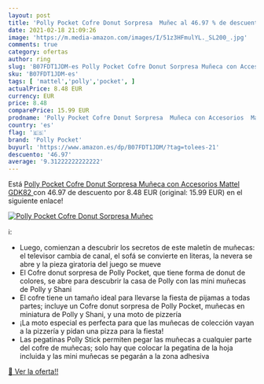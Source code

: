```yaml
---
layout: post
title: 'Polly Pocket Cofre Donut Sorpresa  Muñec al 46.97 % de descuento'
date: 2021-02-18 21:09:26
image: 'https://m.media-amazon.com/images/I/51z3HFmulYL._SL200_.jpg'
comments: true
category: ofertas
author: ring
slug: 'B07FDT1JDM-es Polly Pocket Cofre Donut Sorpresa Muñeca con Accesorios...'
sku: 'B07FDT1JDM-es'
tags: [ 'mattel','polly','pocket', ]
actualPrice: 8.48 EUR
currency: EUR
price: 8.48
comparePrice: 15.99 EUR
prodname: 'Polly Pocket Cofre Donut Sorpresa  Muñeca con Accesorios  Mattel GDK82 '
country: 'es'
flag: '🇪🇸'
brand: 'Polly Pocket'
buyurl: 'https://www.amazon.es/dp/B07FDT1JDM/?tag=tolees-21'
descuento: '46.97'
average: '9.31222222222222'
---
```


Está [Polly Pocket Cofre Donut Sorpresa  Muñeca con Accesorios  Mattel GDK82 ](https://www.amazon.es/dp/B07FDT1JDM/?tag=tolees-21) con 46.97 de descuento por 8.48 EUR (original: 15.99 EUR) en el siguiente enlace!

[![Polly Pocket Cofre Donut Sorpresa  Muñec](https://m.media-amazon.com/images/I/51z3HFmulYL._SL200_.jpg)](https://www.amazon.es/dp/B07FDT1JDM/?tag=tolees-21)

ℹ️:

- Luego, comienzan a descubrir los secretos de este maletín de muñecas: el televisor cambia de canal, el sofá se convierte en literas, la nevera se abre y la pieza giratoria del juego se mueve
- El Cofre donut sorpresa de Polly Pocket, que tiene forma de donut de colores, se abre para descubrir la casa de Polly con las mini muñecas de Polly y Shani
- ​El cofre tiene un tamaño ideal para llevarse la fiesta de pijamas a todas partes; incluye un Cofre donut sorpresa de Polly Pocket, muñecas en miniatura de Polly y Shani, y una moto de pizzería
- ¡La moto especial es perfecta para que las muñecas de colección vayan a la pizzería y pidan una pizza para la fiesta!
- Las pegatinas Polly Stick permiten pegar las muñecas a cualquier parte del cofre de muñecas; solo hay que colocar la pegatina de la hoja incluida y las mini muñecas se pegarán a la zona adhesiva

[🛒 Ver la oferta!!](https://www.amazon.es/dp/B07FDT1JDM/?tag=tolees-21)
